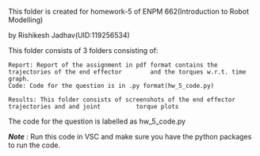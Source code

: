This folder is created for homework-5 of ENPM 662(Introduction to Robot Modelling) 

by Rishikesh Jadhav(UID:119256534)

This folder consists of 3 folders consisting of:

    Report: Report of the assignment in pdf format contains the trajectories of the end effector  	    and the torques w.r.t. time graph.
    Code: Code for the question is in .py format(hw_5_code.py)
	
    Results: This folder consists of screenshots of the end effector trajectories and and joint 	     torque plots 

The code for the question is labelled as hw_5_code.py

***Note*** : Run this code in VSC and make sure you have the python packages to run the 	     	     code.

